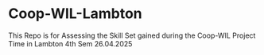 # Coop-WIL-Lambton
This Repo is for Assessing the Skill Set gained during the Coop-WIL Project Time in Lambton 4th Sem 26.04.2025

